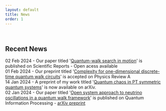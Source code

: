 ```yaml
---
layout: default
title: News
order: 1
---
```


&nbsp;


<h2>Recent News</h2>

02 Feb 2024 - Our paper titled '[Quantum-walk search in motion](https://www.nature.com/articles/s41598-024-51709-0)' is published on Scientific Reports - Open acess available <br>
01 Feb 2024 - Our preprint titled '[Complexity for one-dimensional discrete-time quantum walk circuits](https://journals.aps.org/pra/accepted/de07eN92Td51ef2356b001676fec4525b97e79e50)' is accepted on Physics Review A <br>
14 Jan 2024 - A preprint of my work titled '[Quantum chaos in PT symmetric quantum systems](https://arxiv.org/abs/2401.07215)' is now available on arXiv. <br>
02 Jan 2024 - Our paper titled '[Open system approach to neutrino oscillations in a quantum walk framework](https://doi.org/10.1007/s11128-023-04222-8)' is published on Quantum Information Processing - [arXiv preprint](https://doi.org/10.48550/arXiv.2305.13923) <br>


